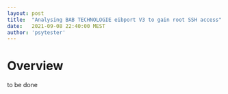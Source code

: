 ```yaml
---
layout: post
title:  "Analysing BAB TECHNOLOGIE eibport V3 to gain root SSH access"
date:   2021-09-08 22:40:00 MEST
author: 'psytester'
---
```


# Overview

to be done
